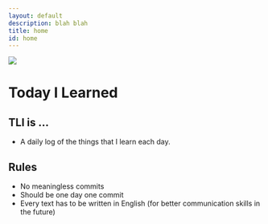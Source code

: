 ```yaml
---
layout: default
description: blah blah
title: home
id: home
---
```

![](https://images.unsplash.com/photo-1603295739833-41569240d850?ixid=MnwxMjA3fDB8MHxwaG90by1wYWdlfHx8fGVufDB8fHx8&ixlib=rb-1.2.1&auto=format&fit=crop&w=925&q=80)

# Today I Learned

## TLI is ...

- A daily log of the things that I learn each day.

## Rules

- No meaningless commits
- Should be one day one commit
- Every text has to be written in English (for better communication skills in the future)
